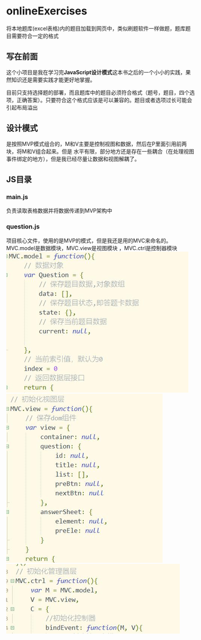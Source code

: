 # onlineExercises
将本地题库(excel表格)内的题目加载到网页中，类似刷题软件一样做题，题库题目需要符合一定的格式

## 写在前面
这个小项目是我在学习完**JavaScript设计模式**这本书之后的一个小小的实践，果然知识还是需要实践才能更好地掌握。

目前只支持选择题的部署，而且题库中的题目必须符合格式（题号，题目，四个选项，正确答案）。只要符合这个格式应该是可以兼容的。题目或者选项过长可能会引起布局溢出

## 设计模式
是按照MVP模式组合的，M和V主要是控制视图和数据，然后在P里面引用前两块，将M和V组合起来。但是
水平有限，部分地方还是存在一些耦合（在处理视图事件绑定的地方），但是我已经尽量让数据和视图解耦了。

## JS目录
### main.js
负责读取表格数据并将数据传递到MVP架构中
### question.js
项目核心文件，使用的是MVP的模式，但是我还是用的MVC来命名的。MVC.model是数据模块，MVC.view是视图模块
，MVC.ctrl是控制器模块
![model](README_files/1.jpg)
![view](README_files/2.jpg)
![ctrl](README_files/3.jpg)